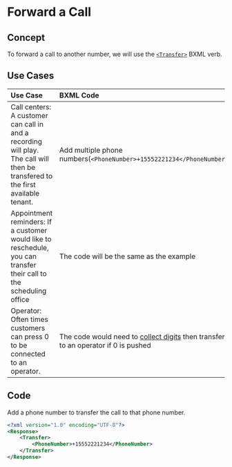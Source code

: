 # Forward a Call

## Concept

To forward a call to another number, we will use the [`<Transfer>`](../verbs/transfer.md) BXML verb.

## Use Cases

| Use Case                                    | BXML Code                                                 |
|:--------------------------------------------|:----------------------------------------------------------|
| Call centers: A customer can call in and a recording will play. The call will then be transfered to the first available tenant. | Add multiple phone numbers(`<PhoneNumber>+15552221234</PhoneNumber>`) |
| Appointment reminders: If a customer would like to reschedule, you can transfer their call to the scheduling office | The code will be the same as the example|
| Operator: Often times customers can press 0 to be connected to an operator. | The code would need to [collect digits](../verbs/gather.md) then transfer to an operator if 0 is pushed|


## Code

Add a phone number to transfer the call to that phone number.

```xml
<?xml version="1.0" encoding="UTF-8"?>
<Response>
    <Transfer>
        <PhoneNumber>+15552221234</PhoneNumber>
    </Transfer>
</Response>
```